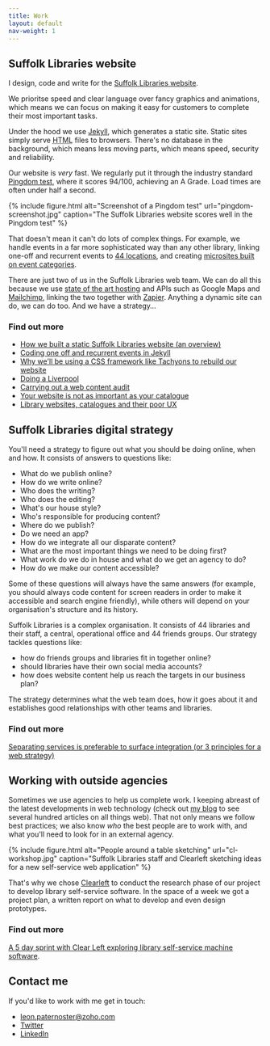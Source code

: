 ```yaml
---
title: Work
layout: default
nav-weight: 1
---
```


## Suffolk Libraries website

I design, code and write for the [Suffolk Libraries website](https://www.suffolklibraries.co.uk).

We prioritse speed and clear language over fancy graphics and animations, which means we can focus on making it easy for customers to complete their most important tasks.

Under the hood we use [Jekyll](http://jekyllrb.com), which generates a static site. Static sites simply serve <abbr title="HyoerText Markup Language">HTML</abbr> files to browsers. There's no database in the background, which means less moving parts, which means speed, security and reliability.

Our website is _very_ fast. We regularly put it through the industry standard [Pingdom test](https://tools.pingdom.com/), where it scores 94/100, achieving an A Grade. Load times are often under half a second.

{% include figure.html alt="Screenshot of a Pingdom test" url="pingdom-screenshot.jpg" caption="The Suffolk Libraries website scores well in the Pingdom test" %}

That doesn't mean it can't do lots of complex things. For example, we handle events in a far more sophisticated way than any other library, linking one-off and recurrent events to [44 locations](https://www.suffolklibraries.co.uk/libraries/), and creating [microsites built on event categories](https://www.suffolklibraries.co.uk/events-activities/bookfest/).

There are just two of us in the Suffolk Libraries web team. We can do all this because we use [state of the art hosting](https://www.netlify.com) and APIs such as Google Maps and [Mailchimp](https://www.suffolklibraries.co.uk/newsletter), linking the two together with [Zapier](https://zapier.com/). Anything a dynamic site can do, we can do too. And we have a strategy&hellip;

### Find out more

- [How we built a static Suffolk Libraries website (an overview)](/2016/07/suffolk-libraries-website-static-overview/)
- [Coding one off and recurrent events in Jekyll](/2016/07/jekyll-events-static-site-libraries/)
- [Why we'll be using a CSS framework like Tachyons to rebuild our website](/2016/04/why-use-tachyons-css-framework/)
- [Doing a Liverpool](/2016/04/doing-a-liverpool/)
- [Carrying out a web content audit](/2013/04/carrying-out-a-web-content-audit/)
- [Your website is not as important as your catalogue](/2013/05/your-website-is-not-as-important-as-your-catalogue/)
- [Library websites, catalogues and their poor UX](/2013/04/library-websites-catalogues-and-their-poor-ux/)

## Suffolk Libraries digital strategy

You'll need a strategy to figure out what you should be doing online, when and how. It consists of answers to questions like:

- What do we publish online?
- How do we write online?
- Who does the writing?
- Who does the editing?
- What's our house style?
- Who's responsible for producing content?
- Where do we publish?
- Do we need an app?
- How do we integrate all our disparate content?
- What are the most important things we need to be doing first?
- What work do we do in house and what do we get an agency to do?
- How do we make our content accessible?

Some of these questions will always have the same answers (for example, you should always code content for screen readers in order to make it accessible and search engine friendly), while others will depend on your organisation's structure and its history.

Suffolk Libraries is a complex organisation. It consists of 44 libraries and their staff, a central, operational office and 44 friends groups. Our strategy tackles questions like:

- how do friends groups and libraries fit in together online?
- should libraries have their own social media accounts?
- how does website content help us reach the targets in our business plan?

The strategy determines what the web team does, how it goes about it and establishes good relationships with other teams and libraries.

### Find out more

[Separating services is preferable to surface integration (or 3 principles for a web strategy)](/2014/10/separation-better-than-surface-integration-web-strategy/)

## Working with outside agencies

Sometimes we use agencies to help us complete work. I keeping abreast of the latest developments in web technology (check out [my blog](/blog/web/) to see several hundred articles on all things web). That not only means we follow best practices; we also know _who_ the best people are to work with, and what you'll need to look for in an external agency.

{% include figure.html alt="People around a table sketching" url="cl-workshop.jpg" caption="Suffolk Libraries staff and Clearleft sketching ideas for a new self-service web application" %}

That's why we chose [Clearleft](http://clearleft.com) to conduct the research phase of our project to develop library self-service software. In the space of a week we got a project plan, a written report on what to develop and even design prototypes.

### Find out more

[A 5 day sprint with Clear Left exploring library self-service machine software](/2016/02/5-day-sprint-clear-left-self-service/).

## Contact me

If you'd like to work with me get in touch:

- leon.paternoster@zoho.com
- [Twitter](https://twitter.com/leonpaternoster)
- [LinkedIn](https://uk.linkedin.com/in/leonpaternoster)
